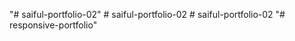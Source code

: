 "# saiful-portfolio-02" 
#   s a i f u l - p o r t f o l i o - 0 2  
 #   s a i f u l - p o r t f o l i o - 0 2  
 "# responsive-portfolio" 
